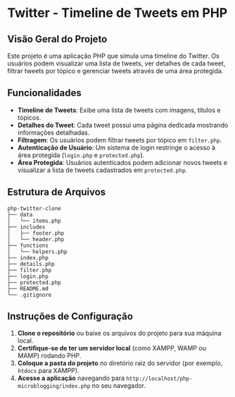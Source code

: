 # Twitter - Timeline de Tweets em PHP

## Visão Geral do Projeto

Este projeto é uma aplicação PHP que simula uma timeline do Twitter. Os usuários podem visualizar uma lista de tweets, ver detalhes de cada tweet, filtrar tweets por tópico e gerenciar tweets através de uma área protegida.

## Funcionalidades

- **Timeline de Tweets**: Exibe uma lista de tweets com imagens, títulos e tópicos.
- **Detalhes do Tweet**: Cada tweet possui uma página dedicada mostrando informações detalhadas.
- **Filtragem**: Os usuários podem filtrar tweets por tópico em `filter.php`.
- **Autenticação de Usuário**: Um sistema de login restringe o acesso à área protegida (`login.php` e `protected.php`).
- **Área Protegida**: Usuários autenticados podem adicionar novos tweets e visualizar a lista de tweets cadastrados em `protected.php`.

## Estrutura de Arquivos

```
php-twitter-clone
├── data
│   └── items.php
├── includes
│   ├── footer.php
│   └── header.php
├── functions
│   └── helpers.php
├── index.php
├── details.php
├── filter.php
├── login.php
├── protected.php
├── README.md
└── .gitignore
```

## Instruções de Configuração

1. **Clone o repositório** ou baixe os arquivos do projeto para sua máquina local.
2. **Certifique-se de ter um servidor local** (como XAMPP, WAMP ou MAMP) rodando PHP.
3. **Coloque a pasta do projeto** no diretório raiz do servidor (por exemplo, `htdocs` para XAMPP).
4. **Acesse a aplicação** navegando para `http://localhost/php-microblogging/index.php` no seu navegador.
